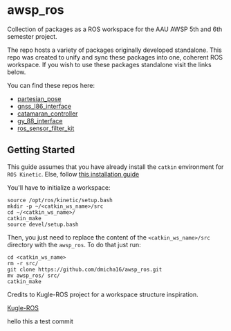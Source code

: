 # awsp_ros
Collection of packages as a ROS workspace for the AAU AWSP 5th and 6th semester project.


The repo hosts a variety of packages originally developed standalone. This repo was
created to unify and sync these packages into one, coherent ROS workspace. If you wish to
use these packages standalone visit the links below.

You can find these repos here:
- [partesian_pose](https://github.com/EduPonz/cartesian_pose)
- [gnss_l86_interface](https://github.com/EduPonz/gnss_l86_interface)
- [catamaran_controller](https://github.com/IvelinPenchev/catamaran_controller)
- [gy_88_interface](https://github.com/dmicha16/gy_88_interface)
- [ros_sensor_filter_kit](https://github.com/dmicha16/ros_sensor_filter_kit)

## Getting Started
This guide assumes that you have already install the `catkin` environment for `ROS Kinetic`. Else, follow [this installation guide](http://wiki.ros.org/catkin#Installing_catkin)

You'll have to initialize a workspace:

```shell
source /opt/ros/kinetic/setup.bash
mkdir -p ~/<catkin_ws_name>/src
cd ~/<catkin_ws_name>/
catkin_make
source devel/setup.bash
```

Then, you just need to replace the content of the `<catkin_ws_name>/src` directory with the `awsp_ros`. To do that just run:
```shell
cd <catkin_ws_name>
rm -r src/
git clone https://github.com/dmicha16/awsp_ros.git
mv awsp_ros/ src/
catkin_make
```

Credits to Kugle-ROS project for a workspace structure inspiration.

[Kugle-ROS](https://github.com/mindThomas/Kugle-ROS)


hello this a test commit
